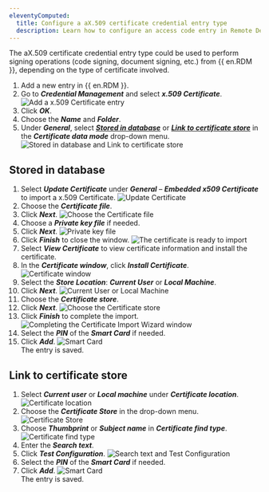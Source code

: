 ```yaml
---
eleventyComputed:
  title: Configure a aX.509 certificate credential entry type
  description: Learn how to configure an access code entry in Remote Desktop Manager
---
```


The aX.509 certificate credential entry type could be used to perform signing operations (code signing, document signing, etc.) from {{ en.RDM }}, depending on the type of certificate involved.

1. Add a new entry in {{ en.RDM }}.  
1. Go to ***Credential Management*** and select ***x.509 Certificate***.
![Add a x.509 Certificate entry](https://webdevolutions.blob.core.windows.net/docs/en/kb/KB6126_2023_3.png)  
1. Click ***OK***.
1. Choose the ***Name*** and ***Folder***.
1. Under ***General***, select [***Stored in database***](https://docs.devolutions.net/kb/remote-desktop-manager/knowledge-base/configure-x509-certificate-credential-entry-type/#stored-in-database) or [***Link to certificate store***](https://docs.devolutions.net/kb/remote-desktop-manager/knowledge-base/configure-x509-certificate-credential-entry-type/#link-to-certificate-store) in the ***Certificate data mode*** drop-down menu.
![Stored in database and Link to certificate store](https://webdevolutions.blob.core.windows.net/docs/en/kb/KB6130_2023_3.png)  

## Stored in database

1. Select ***Update Certificate*** under ***General*** – ***Embedded x509 Certificate*** to import a x.509 Certificate.
![Update Certificate](https://webdevolutions.blob.core.windows.net/docs/en/kb/KB6131_2023_3.png) 
1. Choose the ***Certificate file***.
1. Click ***Next***.
![Choose the Certificate file](https://webdevolutions.blob.core.windows.net/docs/en/kb/KB6132_2023_3.png) 
1. Choose a ***Private key file*** if needed.
1. Click ***Next***.
![Private key file](https://webdevolutions.blob.core.windows.net/docs/en/kb/KB6133_2023_3.png) 
1. Click ***Finish*** to close the window.
![The certificate is ready to import](https://webdevolutions.blob.core.windows.net/docs/en/kb/KB6134_2023_3.png) 
1. Select ***View Certificate*** to view certificate information and install the certificate.
1. In the ***Certificate window***, click ***Install Certificate***.
![Certificate window](https://webdevolutions.blob.core.windows.net/docs/en/kb/KB6135_2023_3.png) 
1. Select the ***Store Location***: ***Current User*** or ***Local Machine***.
1. Click ***Next***.
![Current User or Local Machine](https://webdevolutions.blob.core.windows.net/docs/en/kb/KB6136_2023_3.png) 
1. Choose the ***Certificate store***.
1. Click ***Next***.
![Choose the Certificate store](https://webdevolutions.blob.core.windows.net/docs/en/kb/KB6137_2023_3.png) 
1. Click ***Finish*** to complete the import.
![Completing the Certificate Import Wizard window](https://webdevolutions.blob.core.windows.net/docs/en/kb/KB6138_2023_3.png)
1. Select the ***PIN*** of the ***Smart Card*** if needed.
1. Click ***Add***.
![Smart Card](https://webdevolutions.blob.core.windows.net/docs/en/kb/KB6140_2023_3.png)  
The entry is saved.

## Link to certificate store

1. Select ***Current user*** or ***Local machine*** under ***Certificate location***. 
![Certificate location](https://webdevolutions.blob.core.windows.net/docs/en/kb/KB6141_2023_3.png)
1. Choose the ***Certificate Store*** in the drop-down menu.
![Certificate Store](https://webdevolutions.blob.core.windows.net/docs/en/kb/KB6142_2023_3.png)
1. Choose ***Thumbprint*** or ***Subject name*** in ***Certificate find type***.
![Certificate find type](https://webdevolutions.blob.core.windows.net/docs/en/kb/KB6143_2023_3.png) 
1. Enter the ***Search text***.
1. Click ***Test Configuration***.
![Search text and Test Configuration](https://webdevolutions.blob.core.windows.net/docs/en/kb/KB6144_2023_3.png)
1. Select the ***PIN*** of the ***Smart Card*** if needed.
1. Click ***Add***.
![Smart Card](https://webdevolutions.blob.core.windows.net/docs/en/kb/KB6140_2023_3.png)    
The entry is saved.
